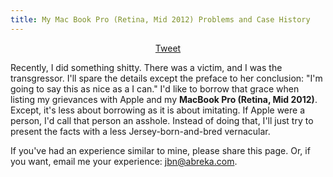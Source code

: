 ```yaml
---
title: My Mac Book Pro (Retina, Mid 2012) Problems and Case History
---
```


<div style="text-align:center"><a href="https://twitter.com/share" class="twitter-share-button" data-via="generativist" data-hashtags="applefixmyshit">Tweet</a>
<script>!function(d,s,id){var js,fjs=d.getElementsByTagName(s)[0],p=/^http:/.test(d.location)?'http':'https';if(!d.getElementById(id)){js=d.createElement(s);js.id=id;js.src=p+'://platform.twitter.com/widgets.js';fjs.parentNode.insertBefore(js,fjs);}}(document, 'script', 'twitter-wjs');</script></div>

Recently, I did something shitty. There was a victim, and I was the transgressor. I'll spare the details except the preface to her conclusion: "I'm going to say this as nice as a I can." I'd like to borrow that grace when listing my grievances with Apple and my **MacBook Pro (Retina, Mid 2012)**. Except, it's less about borrowing as it is about imitating. If Apple were a person, I'd call that person an asshole. Instead of doing that, I'll just try to present the facts with a less Jersey-born-and-bred vernacular.  

If you've had an experience similar to mine, please share this page. Or, if you want, email me your experience: <a href='mailto&#58;jbn&#64;&#37;61b%&#55;2&#37;65k&#97;&#46;com'>jbn&#64;abre&#107;a&#46;com</a>.

